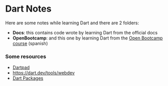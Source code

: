 # Dart Notes

Here are some notes while learning Dart and there are 2 folders:

  - __Docs__: this contains code wrote by learning Dart from the official docs
  - __OpenBootcamp__: and this one by learning Dart from the [Open Bootcamp][OB] [course][OBCourse] (spanish)

### Some resources

  - [Dartpad](https://dartpad.dev/)
  - https://dart.dev/tools/webdev
  - [Dart Packages](https://pub.dev/)

[OB]: https://open-bootcamp.com/
[OBCourse]: https://open-bootcamp.com/cursos/dart